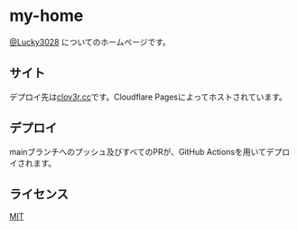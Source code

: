 # my-home

[@Lucky3028](https://github.com/Lucky3028) についてのホームページです。

## サイト

デプロイ先は[clov3r.cc](https://clov3r.cc)です。Cloudflare Pagesによってホストされています。

## デプロイ

mainブランチへのプッシュ及びすべてのPRが、GitHub Actionsを用いてデプロイされます。

## ライセンス

[MIT](./LICENSE)
